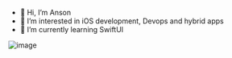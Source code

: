 - 👋 Hi, I’m Anson
- 👀 I’m interested in iOS development, Devops and hybrid apps
- 🌱 I’m currently learning SwiftUI

<!---
zenghaojim33/zenghaojim33 is a ✨ special ✨ repository because its `README.md` (this file) appears on your GitHub profile.
You can click the Preview link to take a look at your changes.
--->

![image](https://user-images.githubusercontent.com/8848084/229691492-7850fe4e-ed8e-4ff5-a5af-d897e73429f2.png)
